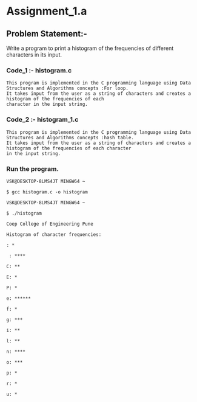 
# Assignment_1.a

## Problem Statement:-

Write a program to print a histogram of the frequencies of different characters in its input.

### Code_1 :- histogram.c
    
    This program is implemented in the C programming language using Data Structures and Algorithms concepts :For loop. 
    It takes input from the user as a string of characters and creates a histogram of the frequencies of each 
    character in the input string.

  

### Code_2 :- histogram_1.c

    This program is implemented in the C programming language using Data Structures and Algorithms concepts :hash table. 
    It takes input from the user as a string of characters and creates a histogram of the frequencies of each character 
    in the input string.


### Run the program.

    VSK@DESKTOP-8LMS4JT MINGW64 ~

    $ gcc histogram.c -o histogram

    VSK@DESKTOP-8LMS4JT MINGW64 ~

    $ ./histogram

    Coep College of Engineering Pune

    Histogram of character frequencies:

    : * 

     : ****

    C: **

    E: *

    P: *

    e: ******

    f: *

    g: ***

    i: **

    l: **

    n: ****

    o: ***

    p: *

    r: *

    u: *

